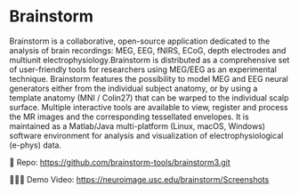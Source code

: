 # Brainstorm

Brainstorm is a collaborative, open-source application dedicated to the analysis of brain recordings: MEG, EEG, fNIRS, ECoG, depth electrodes and multiunit electrophysiology.Brainstorm is distributed as a comprehensive set of user-friendly tools for researchers using MEG/EEG as an experimental technique. Brainstorm features the possibility to model MEG and EEG neural generators either from the individual subject anatomy, or by using a template anatomy (MNI / Colin27) that can be warped to the individual scalp surface. Multiple interactive tools are available to view, register and process the MR images and the corresponding tessellated envelopes. It is maintained as a Matlab/Java multi-platform (Linux, macOS, Windows) software environment for analysis and visualization of electrophysiological (e-phys) data.  

🐙 Repo: https://github.com/brainstorm-tools/brainstorm3.git

👨🏻‍💻 Demo Video: https://neuroimage.usc.edu/brainstorm/Screenshots
